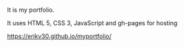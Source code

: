 It is my portfolio.

It uses HTML 5, CSS 3, JavaScript and gh-pages for hosting

https://erikv30.github.io/myportfolio/
